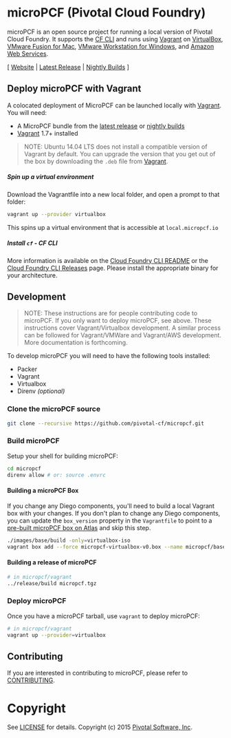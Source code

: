 # microPCF (Pivotal Cloud Foundry)

microPCF is an open source project for running a local version of Pivotal Cloud Foundry.  It supports the [CF CLI](https://github.com/cloudfoundry/cli) and runs using [Vagrant](https://www.vagrantup.com/) on [VirtualBox](https://www.virtualbox.org/), [VMware Fusion for Mac](https://www.vmware.com/products/fusion), [VMware Workstation for Windows](https://www.vmware.com/products/workstation), and [Amazon Web Services](http://aws.amazon.com/).

[ [Website](http://micropcf.io) | [Latest Release](https://github.com/pivotal-cf/micropcf/releases/latest) | [Nightly Builds](https://micropcf.s3.amazonaws.com/nightly/index.html) ]

## Deploy microPCF with Vagrant

A colocated deployment of MicroPCF can be launched locally with [Vagrant](https://vagrantup.com/). You will need:

* A MicroPCF bundle from the [latest release](https://github.com/pivotal-cf/micropcf/releases/latest) or [nightly builds](https://micropcf.s3.amazonaws.com/nightly/index.html)
* [Vagrant](https://vagrantup.com/) 1.7+ installed

> NOTE: Ubuntu 14.04 LTS does not install a compatible version of Vagrant by default. You can upgrade the version that you get out of the box by downloading the `.deb` file from [Vagrant](http://www.vagrantup.com/downloads.html).

##### Spin up a virtual environment

Download the Vagrantfile into a new local folder, and open a prompt to that folder:

```bash
vagrant up --provider virtualbox
```

This spins up a virtual environment that is accessible at `local.micropcf.io`


##### Install `cf` - CF CLI

More information is available on the [Cloud Foundry CLI README](https://github.com/cloudfoundry/cli#downloads) or the [Cloud Foundry CLI Releases](https://github.com/cloudfoundry/cli/releases/latest) page.  Please install the appropriate binary for your architecture.

## Development

> NOTE: These instructions are for people contributing code to microPCF.  If you only want to deploy microPCF, see above.
> These instructions cover Vagrant/Virtualbox development.
> A similar process can be followed for Vagrant/VMWare and Vagrant/AWS development.  More documentation is forthcoming.

To develop microPCF you will need to have the following tools installed:

- Packer
- Vagrant
- Virtualbox
- Direnv _(optional)_

### Clone the microPCF source

```bash
git clone --recursive https://github.com/pivotal-cf/micropcf.git
```

### Build microPCF

Setup your shell for building microPCF:

```bash
cd micropcf
direnv allow # or: source .envrc
```

#### Building a microPCF Box

If you change any Diego components, you'll need to build a local Vagrant box with your changes.  If you don't plan to change any Diego components, you can update the `box_version` property in the `Vagrantfile` to point to a [pre-built microPCF box on Atlas](https://atlas.hashicorp.com/micropcf/boxes/base) and skip this step.

```bash
./images/base/build -only=virtualbox-iso
vagrant box add --force micropcf-virtualbox-v0.box --name micropcf/base
```

#### Building a release of microPCF

```bash
# in micropcf/vagrant
../release/build micropcf.tgz
```

### Deploy microPCF

Once you have a microPCF tarball, use `vagrant` to deploy microPCF:

```bash
# in micropcf/vagrant
vagrant up --provider=virtualbox
```

## Contributing

If you are interested in contributing to microPCF, please refer to [CONTRIBUTING](CONTRIBUTING.md).

# Copyright

See [LICENSE](LICENSE) for details.
Copyright (c) 2015 [Pivotal Software, Inc](http://www.pivotal.io/).
